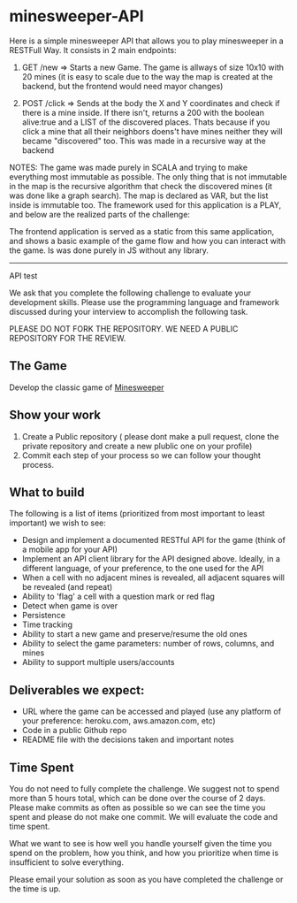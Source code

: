 # minesweeper-API
Here is a simple minesweeper API that allows you to play minesweeper in a RESTFull Way.
It consists in 2 main endpoints:
1) GET /new => Starts a new Game. The game is allways of size 10x10 with 20 mines (it is easy to scale due to the way the map is created at the backend, but the frontend would need mayor changes)

2) POST /click => Sends at the body the X and Y coordinates and check if there is a mine inside. If there isn't, returns a 200 with the boolean alive:true and a LIST of the discovered places. Thats because if you click a mine that all their neighbors doens't have mines neither they will became "discovered" too. This was made in a recursive way at the backend

NOTES: The game was made purely in SCALA and trying to make everything most immutable as possible. The only thing that is not immutable in the map is the recursive algorithm that check the discovered mines (it was done like a graph search).
The map is declared as VAR, but the list inside is immutable too.
The framework used for this application is a PLAY, and below are the realized parts of the challenge:


The frontend application is served as a static from this same application, and shows a basic example of the game flow and how you can interact with the game. Is was done purely in JS without any library.

---------------------------------------------

API test

We ask that you complete the following challenge to evaluate your development skills. Please use the programming language and framework discussed during your interview to accomplish the following task.

PLEASE DO NOT FORK THE REPOSITORY. WE NEED A PUBLIC REPOSITORY FOR THE REVIEW. 

## The Game
Develop the classic game of [Minesweeper](https://en.wikipedia.org/wiki/Minesweeper_(video_game))

## Show your work

1.  Create a Public repository ( please dont make a pull request, clone the private repository and create a new plublic one on your profile)
2.  Commit each step of your process so we can follow your thought process.

## What to build
The following is a list of items (prioritized from most important to least important) we wish to see:
* Design and implement  a documented RESTful API for the game (think of a mobile app for your API)
* Implement an API client library for the API designed above. Ideally, in a different language, of your preference, to the one used for the API
* When a cell with no adjacent mines is revealed, all adjacent squares will be revealed (and repeat)
* Ability to 'flag' a cell with a question mark or red flag
* Detect when game is over
* Persistence
* Time tracking
* Ability to start a new game and preserve/resume the old ones
* Ability to select the game parameters: number of rows, columns, and mines
* Ability to support multiple users/accounts
 
## Deliverables we expect:
* URL where the game can be accessed and played (use any platform of your preference: heroku.com, aws.amazon.com, etc)
* Code in a public Github repo
* README file with the decisions taken and important notes

## Time Spent
You do not need to fully complete the challenge. We suggest not to spend more than 5 hours total, which can be done over the course of 2 days.  Please make commits as often as possible so we can see the time you spent and please do not make one commit.  We will evaluate the code and time spent.
 
What we want to see is how well you handle yourself given the time you spend on the problem, how you think, and how you prioritize when time is insufficient to solve everything.

Please email your solution as soon as you have completed the challenge or the time is up.
